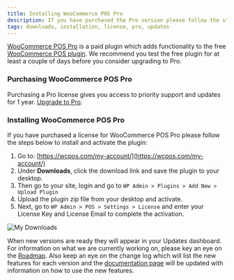 ```yaml
---
title: Installing WooCommerce POS Pro
description: If you have purchased the Pro version please follow the steps below to install the plugin.
tags: downloads, installation, license, pro, updates
---
```


[WooCommerce POS Pro](http://wcpos.com/pro) is a paid plugin which adds functionality to the free [WooCommerce POS plugin](http://wordpress.org/plugins/woocommerce-pos/). 
We recommend you test the free plugin for at least a couple of days before you consider upgrading to Pro.

### Purchasing WooCommerce POS Pro

Purchasing a Pro license gives you access to priority support and updates for 1 year. 
[Upgrade to Pro](http://woopos.com.au/cart/?add-to-cart=815).

### Installing WooCommerce POS Pro

If you have purchased a license for WooCommerce POS Pro please follow the steps below to install and activate the plugin:

1.  Go to: [https://wcpos.com/my-account/](https://wcpos.com/my-account/)
2.  Under **Downloads**, click the download link and save the plugin to your desktop.
3.  Then go to your site, login and go to `WP Admin > Plugins > Add New > Upload Plugin`
4.  Upload the plugin zip file from your desktop and activate.
5.  Next, go to `WP Admin > POS > Settings > License` and enter your License Key and License Email to complete the activation.

![My Downloads](http://wcpos.com/wp-content/uploads/2014/07/my-download.png "You can download WooCommerce POS Pro on your account page")

When new versions are ready they will appear in your Updates dashboard. 
For information on what we are currently working on, please key an eye on the [Roadmap](http://wcpos.com/roadmap/). 
Also keep an eye on the change log which will list the new features for each version and the [documentation page](http://docs.wcpos.com) will be updated with information on how to use the new features.